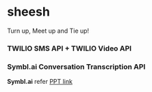 # sheesh
Turn up, Meet up and Tie up!

### TWILIO SMS API + TWILIO Video API 
### Symbl.ai Conversation Transcription API 
**Symbl.ai** refer [PPT link](https://docs.google.com/presentation/d/1Ty25hI2JBFicuzrED3ybK6Cc0OjDS2Is1stUuiLXA_Q/edit#slide=id.g12494bac7f0_0_9)
